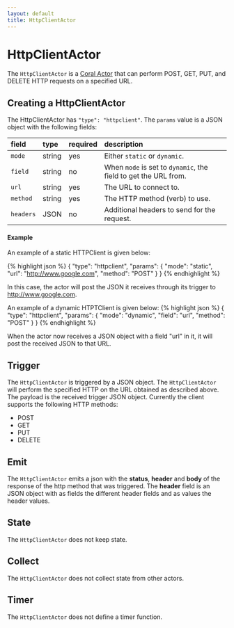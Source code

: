 ```yaml
---
layout: default
title: HttpClientActor
---
```

<!--
   Licensed to the Apache Software Foundation (ASF) under one or more
   contributor license agreements.  See the NOTICE file distributed with
   this work for additional information regarding copyright ownership.
   The ASF licenses this file to You under the Apache License, Version 2.0
   (the "License"); you may not use this file except in compliance with
   the License.  You may obtain a copy of the License at

       http://www.apache.org/licenses/LICENSE-2.0

   Unless required by applicable law or agreed to in writing, software
   distributed under the License is distributed on an "AS IS" BASIS,
   WITHOUT WARRANTIES OR CONDITIONS OF ANY KIND, either express or implied.
   See the License for the specific language governing permissions and
   limitations under the License.
-->

# HttpClientActor
The `HttpClientActor` is a [Coral Actor](/actors/overview/) that can perform POST, GET, PUT, and DELETE HTTP requests on a specified URL.

## Creating a HttpClientActor
The HttpClientActor has `"type": "httpclient"`. The `params` value is a JSON object with the following fields:

field  | type | required | description
:----- | :---- | :--- | :------------
`mode` | string | yes | Either `static` or `dynamic`.
`field` | string | no | When `mode` is set to `dynamic`, the field to get the URL from.
`url` | string | yes | The URL to connect to.
`method` | string | yes | The HTTP method (verb) to use.
`headers` | JSON | no | Additional headers to send for the request.

#### Example

An example of a static HTTPClient is given below:

{% highlight json %}
{
  "type": "httpclient",
  "params": {
    "mode": "static",
    "url": "http://www.google.com", 
    "method": "POST"
  }
}
{% endhighlight %}

In this case, the actor will post the JSON it receives through its trigger to http://www.google.com.

An example of a dynamic HTPTClient is given below:
{% highlight json %}
{
  "type": "httpclient",
  "params": {
    "mode": "dynamic",
    "field": "url",
    "method": "POST"
  }
}
{% endhighlight %}

When the actor now receives a JSON object with a field "url" in it, it will post the received JSON to that URL.

## Trigger
The `HttpClientActor` is triggered by a JSON object. The `HttpClientActor` will perform the specified HTTP on the URL obtained as described above. The payload is the received trigger JSON object. Currently the client supports the following HTTP methods:

- POST
- GET
- PUT
- DELETE

## Emit
The `HttpClientActor` emits a json with the **status**, **header** and **body** of the response of the http method that was triggered. The **header** field is an JSON object with as fields the different header fields and as values the header values.

## State
The `HttpClientActor` does not keep state.

## Collect
The `HttpClientActor` does not collect state from other actors.

## Timer
The `HttpClientActor` does not define a timer function.
